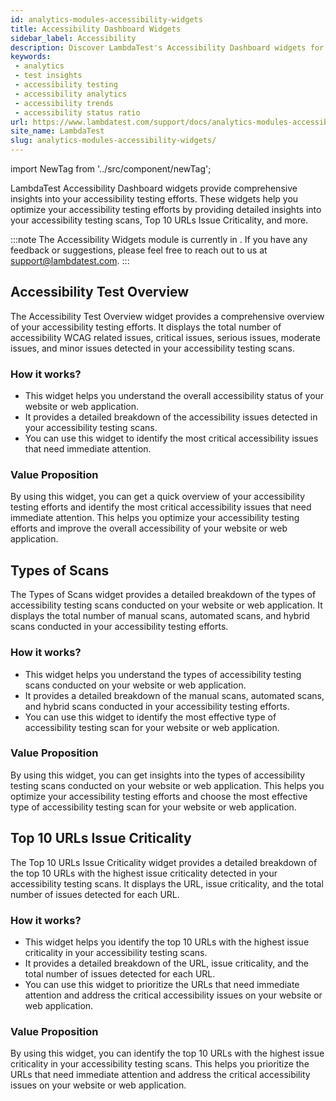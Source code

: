```yaml
---
id: analytics-modules-accessibility-widgets
title: Accessibility Dashboard Widgets
sidebar_label: Accessibility
description: Discover LambdaTest's Accessibility Dashboard widgets for comprehensive accessibility testing insights. Optimize your accessibility testing efforts today.
keywords:
 - analytics
 - test insights
 - accessibility testing
 - accessibility analytics
 - accessibility trends
 - accessibility status ratio
url: https://www.lambdatest.com/support/docs/analytics-modules-accessibility-widgets/
site_name: LambdaTest
slug: analytics-modules-accessibility-widgets/
---
```


import NewTag from '../src/component/newTag';

<script type="application/ld+json"
      dangerouslySetInnerHTML={{ __html: JSON.stringify({
       "@context": "https://schema.org",
        "@type": "BreadcrumbList",
        "itemListElement": [{
          "@type": "ListItem",
          "position": 1,
          "name": "Home",
          "item": "https://www.lambdatest.com"
        },{
          "@type": "ListItem",
          "position": 2,
          "name": "Support",
          "item": "https://www.lambdatest.com/support/docs/"
        },{
          "@type": "ListItem",
          "position": 3,
          "name": "Test Overview",
          "item": "https://www.lambdatest.com/support/docs/analytics-modules-accessibility-widgets/"
        }]
      })
    }}
></script>

LambdaTest Accessibility Dashboard widgets provide comprehensive insights into your accessibility testing efforts. These widgets help you optimize your accessibility testing efforts by providing detailed insights into your accessibility testing scans, 
Top 10 URLs Issue Criticality, and more.

:::note
The Accessibility Widgets module is currently in  <NewTag value="BETA" bgColor="#ffec02" color="#000" />. If you have any feedback or suggestions, please feel free to reach out to us at [support@lambdatest.com](mailto:support@lambdatest.com).
:::

## Accessibility Test Overview

The Accessibility Test Overview widget provides a comprehensive overview of your accessibility testing efforts. It displays the total number of accessibility WCAG related issues, critical issues, serious issues, moderate issues, and minor issues detected in your accessibility testing scans.

### How it works? 

* This widget helps you understand the overall accessibility status of your website or web application.
* It provides a detailed breakdown of the accessibility issues detected in your accessibility testing scans.
* You can use this widget to identify the most critical accessibility issues that need immediate attention.

### Value Proposition

By using this widget, you can get a quick overview of your accessibility testing efforts and identify the most critical accessibility issues that need immediate attention. This helps you optimize your accessibility testing efforts and improve the overall accessibility of your website or web application.

## Types of Scans 

The Types of Scans widget provides a detailed breakdown of the types of accessibility testing scans conducted on your website or web application. It displays the total number of manual scans, automated scans, and hybrid scans conducted in your accessibility testing efforts.

### How it works?

* This widget helps you understand the types of accessibility testing scans conducted on your website or web application.
* It provides a detailed breakdown of the manual scans, automated scans, and hybrid scans conducted in your accessibility testing efforts.
* You can use this widget to identify the most effective type of accessibility testing scan for your website or web application.

### Value Proposition

By using this widget, you can get insights into the types of accessibility testing scans conducted on your website or web application. This helps you optimize your accessibility testing efforts and choose the most effective type of accessibility testing scan for your website or web application.

## Top 10 URLs Issue Criticality

The Top 10 URLs Issue Criticality widget provides a detailed breakdown of the top 10 URLs with the highest issue criticality detected in your accessibility testing scans. It displays the URL, issue criticality, and the total number of issues detected for each URL.

### How it works?

* This widget helps you identify the top 10 URLs with the highest issue criticality in your accessibility testing scans.
* It provides a detailed breakdown of the URL, issue criticality, and the total number of issues detected for each URL.
* You can use this widget to prioritize the URLs that need immediate attention and address the critical accessibility issues on your website or web application.

### Value Proposition

By using this widget, you can identify the top 10 URLs with the highest issue criticality in your accessibility testing scans. This helps you prioritize the URLs that need immediate attention and address the critical accessibility issues on your website or web application.
